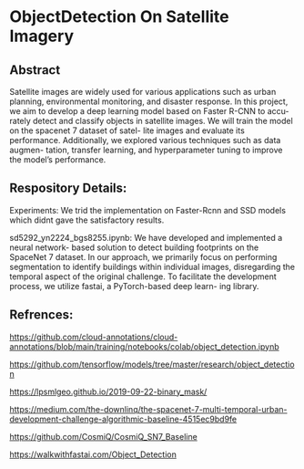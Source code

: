# ObjectDetection On Satellite Imagery

## Abstract
Satellite images are widely used for various applications such as urban planning, environmental monitoring, and disaster response. In this project, we aim to develop a deep learning model based on Faster R-CNN to accu- rately detect and classify objects in satellite images. We will train the model on the spacenet 7 dataset of satel- lite images and evaluate its performance. Additionally, we explored various techniques such as data augmen- tation, transfer learning, and hyperparameter tuning to improve the model’s performance. 

## Respository Details:
Experiments: We trid the implementation on Faster-Rcnn and SSD models which didnt gave the satisfactory results.

sd5292_yn2224_bgs8255.ipynb: We have developed and implemented a neural network- based solution to detect building footprints on the SpaceNet 7 dataset. In our approach, we primarily focus on performing segmentation to identify buildings within individual images, disregarding the temporal aspect of the original challenge. To facilitate the development process, we utilize fastai, a PyTorch-based deep learn- ing library. 


## Refrences:
https://github.com/cloud-annotations/cloud-annotations/blob/main/training/notebooks/colab/object_detection.ipynb

https://github.com/tensorflow/models/tree/master/research/object_detection

https://lpsmlgeo.github.io/2019-09-22-binary_mask/

https://medium.com/the-downlinq/the-spacenet-7-multi-temporal-urban-development-challenge-algorithmic-baseline-4515ec9bd9fe

https://github.com/CosmiQ/CosmiQ_SN7_Baseline

https://walkwithfastai.com/Object_Detection

